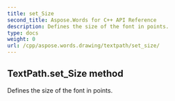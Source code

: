 ```yaml
---
title: set_Size
second_title: Aspose.Words for C++ API Reference
description: Defines the size of the font in points. 
type: docs
weight: 0
url: /cpp/aspose.words.drawing/textpath/set_size/
---
```

## TextPath.set_Size method


Defines the size of the font in points. 

